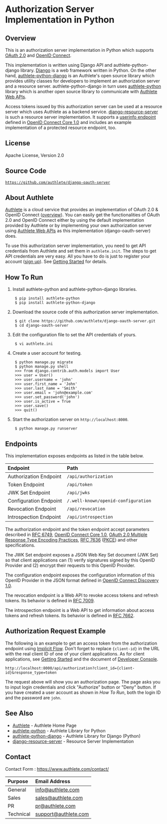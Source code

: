 Authorization Server Implementation in Python
=============================================

Overview
--------

This is an authorization server implementation in Python which supports
[OAuth 2.0][RFC6749] and [OpenID Connect][OIDC].

This implementation is written using Django API and authlete-python-django
library. [Django][Django] is a web framework written in Python. On the other
hand, [authlete-python-django][AuthletePythonDjango] is an Authlete's open
source library which provides utility classes for developers to implement
an authorization server and a resource server. authlete-python-django in
turn uses [authlete-python][AuthletePython] library which is another open
source library to communicate with [Authlete Web APIs][AuthleteAPI].

Access tokens issued by this authorization server can be used at a resource
server which uses Authlete as a backend service.
[django-resource-server][DjangoResourceServer] is such a resource server
implementation. It supports a [userinfo endpoint][UserInfoEndpoint] defined
in [OpenID Connect Core 1.0][OIDCCore] and includes an example implementation
of a protected resource endpoint, too.

License
-------

  Apache License, Version 2.0

Source Code
-----------

  <code>https://github.com/authlete/django-oauth-server</code>

About Authlete
--------------

[Authlete][Authlete] is a cloud service that provides an implementation of
OAuth 2.0 & OpenID Connect ([overview][AuthleteOverview]). You can easily get
the functionalities of OAuth 2.0 and OpenID Connect either by using the default
implementation provided by Authlete or by implementing your own authorization
server using [Authlete Web APIs][AuthleteAPI] as this implementation
(django-oauth-server) does.

To use this authorization server implementation, you need to get API credentials
from Authlete and set them in `authlete.init`. The steps to get API credentials
are very easy. All you have to do is just to register your account
([sign up][AuthleteSignUp]). See [Getting Started][AuthleteGettingStarted] for
details.

How To Run
----------

1. Install authlete-python and authlete-python-django libraries.

        $ pip install authlete-python
        $ pip install authlete-python-django

2. Download the source code of this authorization server implementation.

        $ git clone https://github.com/authlete/django-oauth-server.git
        $ cd django-oauth-server

3. Edit the configuration file to set the API credentials of yours.

        $ vi authlete.ini

4. Create a user account for testing.

        $ python manage.py migrate
        $ python manage.py shell
        >>> from django.contrib.auth.models import User
        >>> user = User()
        >>> user.username = 'john'
        >>> user.first_name = 'John'
        >>> user.last_name = 'Smith'
        >>> user.email = 'john@example.com'
        >>> user.set_password('john')
        >>> user.is_active = True
        >>> user.save()
        >>> quit()

5. Start the authorization server on `http://localhost:8000`.

        $ python manage.py runserver

Endpoints
---------

This implementation exposes endpoints as listed in the table below.

| Endpoint                             | Path                                |
|:-------------------------------------|:------------------------------------|
| Authorization Endpoint               | `/api/authorization`                |
| Token Endpoint                       | `/api/token`                        |
| JWK Set Endpoint                     | `/api/jwks`                         |
| Configuration Endpoint               | `/.well-known/openid-configuration` |
| Revocation Endpoint                  | `/api/revocation`                   |
| Introspection Endpoint               | `/api/introspection`                |

The authorization endpoint and the token endpoint accept parameters described
in [RFC 6749][RFC6749], [OpenID Connect Core 1.0][OIDCCore],
[OAuth 2.0 Multiple Response Type Encoding Practices][MultiResponseType],
[RFC 7636][RFC7636] ([PKCE][PKCE]) and other specifications.

The JWK Set endpoint exposes a JSON Web Key Set document (JWK Set) so that
client applications can (1) verify signatures signed by this OpenID Provider
and (2) encrypt their requests to this OpenID Provider.

The configuration endpoint exposes the configuration information of this OpenID
Provider in the JSON format defined in [OpenID Connect Discovery 1.0][OIDCDiscovery].

The revocation endpoint is a Web API to revoke access tokens and refresh
tokens. Its behavior is defined in [RFC 7009][RFC7009].

The introspection endpoint is a Web API to get information about access
tokens and refresh tokens. Its behavior is defined in [RFC 7662][RFC7662].

Authorization Request Example
-----------------------------

The following is an example to get an access token from the authorization
endpoint using [Implicit Flow][ImplicitFlow]. Don't forget to replace
`{client-id}` in the URL with the real client ID of one of your client
applications. As for client applications, see
[Getting Started][AuthleteGettingStarted] and the document of
[Developer Console][DeveloperConsole].

    http://localhost:8000/api/authorization?client_id={client-id}&response_type=token

The request above will show you an authorization page. The page asks you to
input login credentials and click "Authorize" button or "Deny" button. If you
have created a user account as shown in _How To Run_, both the login ID and
the password are `john`.

See Also
--------

- [Authlete][Authlete] - Authlete Home Page
- [authlete-python][AuthletePython] - Authlete Library for Python
- [authlete-python-django][AuthletePythonDjango] - Authlete Library for Django (Python)
- [django-resource-server][DjangoResourceServer] - Resource Server Implementation

Contact
-------

Contact Form : https://www.authlete.com/contact/

| Purpose   | Email Address        |
|:----------|:---------------------|
| General   | info@authlete.com    |
| Sales     | sales@authlete.com   |
| PR        | pr@authlete.com      |
| Technical | support@authlete.com |

[Authlete]:               https://www.authlete.com/
[AuthleteAPI]:            https://docs.authlete.com/
[AuthleteGettingStarted]: https://www.authlete.com/developers/getting_started/
[AuthleteOverview]:       https://www.authlete.com/developers/overview/
[AuthletePython]:         https://github.com/authlete/authlete-python/
[AuthletePythonDjango]:   https://github.com/authlete/authlete-python-django/
[AuthleteSignUp]:         https://so.authlete.com/accounts/signup
[DeveloperConsole]:       https://www.authlete.com/developers/cd_console/
[Django]:                 https://www.djangoproject.com/
[DjangoOAuthServer]:      https://github.com/authlete/django-oauth-server/
[DjangoResourceServer]:   https://github.com/authlete/django-resource-server/
[ImplicitFlow]:           https://tools.ietf.org/html/rfc6749#section-4.2
[MultiResponseType]:      https://openid.net/specs/oauth-v2-multiple-response-types-1_0.html
[OIDC]:                   https://openid.net/connect/
[OIDCCore]:               https://openid.net/specs/openid-connect-core-1_0.html
[OIDCDiscovery]:          https://openid.net/specs/openid-connect-discovery-1_0.html
[PKCE]:                   https://www.authlete.com/developers/pkce/
[RFC6749]:                https://tools.ietf.org/html/rfc6749
[RFC7009]:                https://tools.ietf.org/html/rfc7009
[RFC7636]:                https://tools.ietf.org/html/rfc7636
[RFC7662]:                https://tools.ietf.org/html/rfc7662
[UserInfoEndpoint]:       https://openid.net/specs/openid-connect-core-1_0.html#UserInfo
